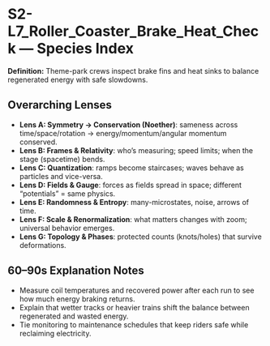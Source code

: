 # S2-L7_Roller_Coaster_Brake_Heat_Check — Species Index
**Definition:** Theme-park crews inspect brake fins and heat sinks to balance regenerated energy with safe slowdowns.
## Overarching Lenses

- **Lens A: Symmetry -> Conservation (Noether)**: sameness across time/space/rotation → energy/momentum/angular momentum conserved.
- **Lens B: Frames & Relativity**: who’s measuring; speed limits; when the stage (spacetime) bends.
- **Lens C: Quantization**: ramps become staircases; waves behave as particles and vice-versa.
- **Lens D: Fields & Gauge**: forces as fields spread in space; different “potentials” = same physics.
- **Lens E: Randomness & Entropy**: many-microstates, noise, arrows of time.
- **Lens F: Scale & Renormalization**: what matters changes with zoom; universal behavior emerges.
- **Lens G: Topology & Phases**: protected counts (knots/holes) that survive deformations.

## 60–90s Explanation Notes
- Measure coil temperatures and recovered power after each run to see how much energy braking returns.
- Explain that wetter tracks or heavier trains shift the balance between regenerated and wasted energy.
- Tie monitoring to maintenance schedules that keep riders safe while reclaiming electricity.
